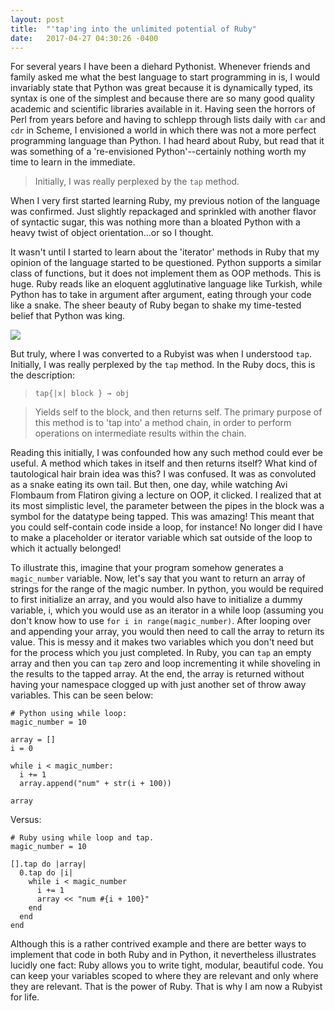 ```yaml
---
layout: post
title:  "'tap'ing into the unlimited potential of Ruby"
date:   2017-04-27 04:30:26 -0400
---
```



For several years I have been a diehard Pythonist. Whenever friends and family asked me what the best language to start programming in is, I would invariably state that Python was great because it is dynamically typed, its syntax is one of the simplest and because there are so many good quality academic and scientific libraries available in it. Having seen the horrors of Perl from years before and having to schlepp through lists daily with `car` and `cdr` in Scheme, I envisioned a world in which there was not a more perfect programming language than Python. I had heard about Ruby, but read that it was something of a 're-envisioned Python'--certainly nothing worth my time to learn in the immediate.

> Initially, I was really perplexed by the `tap` method. 

When I very first started learning Ruby, my previous notion of the language was confirmed. Just slightly repackaged and sprinkled with another flavor of syntactic sugar, this was nothing more than a bloated Python with a heavy twist of object orientation...or so I thought.

It wasn't until I started to learn about the 'iterator' methods in Ruby that my opinion of the language started to be questioned. Python supports a similar class of functions, but it does not implement them as OOP methods. This is huge. Ruby reads like an eloquent agglutinative language like Turkish, while Python has to take in argument after argument, eating through your code like a snake. The sheer beauty of Ruby began to shake my time-tested belief that Python was king.

![](https://raw.githubusercontent.com/WilliamBarela/WilliamBarela.github.io/master/img/turkish-python-70.jpg)

But truly, where I was converted to a Rubyist was when I understood `tap`. Initially, I was really perplexed by the `tap` method. In the Ruby docs, this is the description:

>`tap{|x| block } → obj`

>Yields self to the block, and then returns self. The primary purpose of this method is to 'tap into' a method chain, in order to perform operations on intermediate results within the chain.

Reading this initially, I was confounded how any such method could ever be useful. A method which takes in itself and then returns itself? What kind of tautological hair brain idea was this? I was confused. It was as convoluted as a snake eating its own tail. But then, one day, while watching Avi Flombaum from Flatiron giving a lecture on OOP, it clicked. I realized that at its most simplistic level, the parameter between the pipes in the block was a symbol for the datatype being tapped. This was amazing! This meant that you could self-contain code inside a loop, for instance! No longer did I have to make a placeholder or iterator variable which sat outside of the loop to which it actually belonged! 

To illustrate this, imagine that your program somehow generates a `magic_number` variable. Now, let's say that you want to return an array of strings for the range of the magic number.  In python, you would be required to first initialize an array, and you would also have to initialize a dummy variable, i, which you would use as an iterator in a while loop (assuming you don't know how to use `for i in range(magic_number)`. After looping over and appending your array, you would then need to call the array to return its value. This is messy and it makes two variables which you don't need but for the process which you just completed. In Ruby, you can `tap` an empty array and then you can `tap` zero and loop incrementing it while shoveling in the results to the tapped array. At the end, the array is returned without having your namespace clogged up with just another set of throw away variables. This can be seen below:

```
# Python using while loop:
magic_number = 10 

array = []
i = 0

while i < magic_number:
  i += 1
  array.append("num" + str(i + 100))

array
```

Versus:

```
# Ruby using while loop and tap.
magic_number = 10 

[].tap do |array|
  0.tap do |i|
    while i < magic_number
      i += 1
      array << "num #{i + 100}"
    end
  end
end
```

Although this is a rather contrived example and there are better ways to implement that code in both Ruby and in Python, it nevertheless illustrates lucidly one fact: Ruby allows you to write tight, modular, beautiful code. You can keep your variables scoped to where they are relevant and only where they are relevant. That is the power of Ruby. That is why I am now a Rubyist for life.


